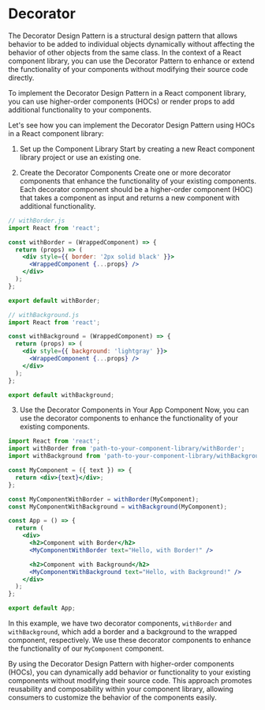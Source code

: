 # Decorator

The Decorator Design Pattern is a structural design pattern that allows behavior to be added to individual objects dynamically without affecting the behavior of other objects from the same class. In the context of a React component library, you can use the Decorator Pattern to enhance or extend the functionality of your components without modifying their source code directly.

To implement the Decorator Design Pattern in a React component library, you can use higher-order components (HOCs) or render props to add additional functionality to your components.

Let's see how you can implement the Decorator Design Pattern using HOCs in a React component library:

1. Set up the Component Library
Start by creating a new React component library project or use an existing one.

2. Create the Decorator Components
Create one or more decorator components that enhance the functionality of your existing components. Each decorator component should be a higher-order component (HOC) that takes a component as input and returns a new component with additional functionality.

```jsx
// withBorder.js
import React from 'react';

const withBorder = (WrappedComponent) => {
  return (props) => (
    <div style={{ border: '2px solid black' }}>
      <WrappedComponent {...props} />
    </div>
  );
};

export default withBorder;
```

```jsx
// withBackground.js
import React from 'react';

const withBackground = (WrappedComponent) => {
  return (props) => (
    <div style={{ background: 'lightgray' }}>
      <WrappedComponent {...props} />
    </div>
  );
};

export default withBackground;
```

3. Use the Decorator Components in Your App Component
Now, you can use the decorator components to enhance the functionality of your existing components.

```jsx
import React from 'react';
import withBorder from 'path-to-your-component-library/withBorder';
import withBackground from 'path-to-your-component-library/withBackground';

const MyComponent = ({ text }) => {
  return <div>{text}</div>;
};

const MyComponentWithBorder = withBorder(MyComponent);
const MyComponentWithBackground = withBackground(MyComponent);

const App = () => {
  return (
    <div>
      <h2>Component with Border</h2>
      <MyComponentWithBorder text="Hello, with Border!" />

      <h2>Component with Background</h2>
      <MyComponentWithBackground text="Hello, with Background!" />
    </div>
  );
};

export default App;
```

In this example, we have two decorator components, `withBorder` and `withBackground`, which add a border and a background to the wrapped component, respectively. We use these decorator components to enhance the functionality of our `MyComponent` component.

By using the Decorator Design Pattern with higher-order components (HOCs), you can dynamically add behavior or functionality to your existing components without modifying their source code. This approach promotes reusability and composability within your component library, allowing consumers to customize the behavior of the components easily.